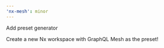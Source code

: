 ```yaml
---
'nx-mesh': minor
---
```


Add preset generator

Create a new Nx workspace with GraphQL Mesh as the preset!
